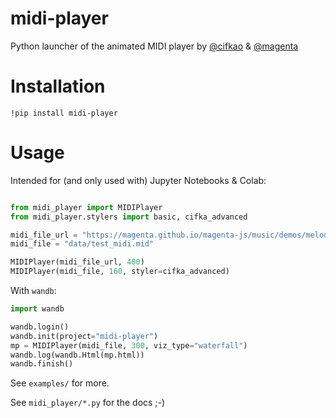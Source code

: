 # midi-player
Python launcher of the animated MIDI player by [@cifkao](https://github.com/cifkao) &amp; [@magenta](https://github.com/magenta)


# Installation

```
!pip install midi-player
```

# Usage

Intended for (and only used with) Jupyter Notebooks & Colab: 
```python

from midi_player import MIDIPlayer
from midi_player.stylers import basic, cifka_advanced

midi_file_url = "https://magenta.github.io/magenta-js/music/demos/melody.mid"
midi_file = "data/test_midi.mid"

MIDIPlayer(midi_file_url, 400)  
MIDIPlayer(midi_file, 160, styler=cifka_advanced)
```

With `wandb`:
```python
import wandb

wandb.login()
wandb.init(project="midi-player")
mp = MIDIPlayer(midi_file, 300, viz_type="waterfall")
wandb.log(wandb.Html(mp.html))
wandb.finish()

```

See `examples/` for more.

See `midi_player/*.py` for the docs ;-) 
